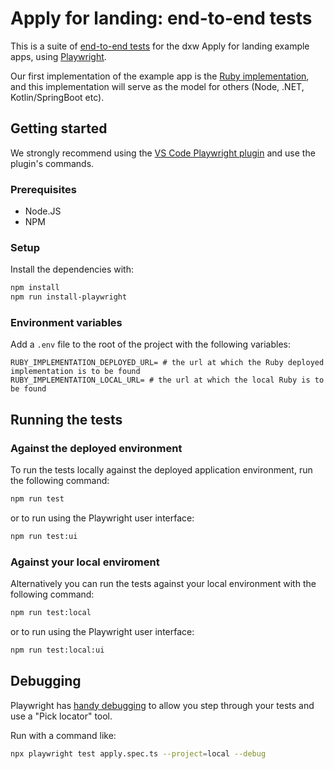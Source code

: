 # Apply for landing: end-to-end tests

This is a suite of [end-to-end tests](https://martinfowler.com/articles/practical-test-pyramid.html#End-to-endTests) for the dxw Apply for landing example apps, using [Playwright](https://playwright.dev/).

Our first implementation of the example app is the [Ruby implementation](https://github.com/dxw/dfsseta-apply-for-landing-ruby), and this implementation will serve as the model for others (Node, .NET, Kotlin/SpringBoot etc).

## Getting started

We strongly recommend using the [VS Code Playwright plugin](https://marketplace.visualstudio.com/items?itemName=ms-playwright.playwright) and use the plugin's commands.

### Prerequisites

- Node.JS
- NPM

### Setup

Install the dependencies with:

```bash
npm install
npm run install-playwright
```

### Environment variables

Add a `.env` file to the root of the project with the following variables:

```text
RUBY_IMPLEMENTATION_DEPLOYED_URL= # the url at which the Ruby deployed implementation is to be found
RUBY_IMPLEMENTATION_LOCAL_URL= # the url at which the local Ruby is to be found
```

## Running the tests

### Against the deployed environment

To run the tests locally against the deployed application environment, run the following command:

```bash
npm run test
```

or to run using the Playwright user interface:

```bash
npm run test:ui
```

### Against your local enviroment

Alternatively you can run the tests against your local environment with the following command:

```bash
npm run test:local
```

or to run using the Playwright user interface:

```bash
npm run test:local:ui
```

## Debugging

Playwright has [handy debugging](https://playwright.dev/docs/running-tests#debug-tests-in-ui-mode) to allow you step through your tests and use a "Pick locator" tool.

Run with a command like:

```bash
npx playwright test apply.spec.ts --project=local --debug
```


